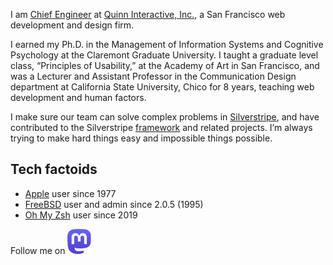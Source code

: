 I am [Chief Engineer][1] at [Quinn Interactive, Inc.][2], a San Francisco web development and design firm.

I earned my Ph.D. in the Management of Information Systems and Cognitive Psychology at the Claremont Graduate University. I taught a graduate level class, “Principles of Usability,” at the Academy of Art in San Francisco, and was a Lecturer and Assistant Professor in the Communication Design department at California State University, Chico for 8 years, teaching web development and human factors.

I make sure our team can solve complex problems in [Silverstripe][3], and have contributed to the Silverstripe [framework][4] and related projects. I’m always trying to make hard things easy and impossible things possible.


## Tech factoids

* [Apple](https://www.apple.com) user since 1977
* [FreeBSD](https://www.freebsd.org) user and admin since 2.0.5 (1995)
* [Oh My Zsh][5] user since 2019

Follow me on <a rel="me" href="https://tech.lgbt/@odnoc"><img src="assets/mastodon-logo.svg" width="38" height="40" /></a>

[1]: http://en.memory-alpha.org/wiki/Montgomery_Scott
[2]: http://quinn.com
[3]: http://www.silverstripe.org
[4]: https://github.com/silverstripe/silverstripe-framework
[5]: https://ohmyz.sh
